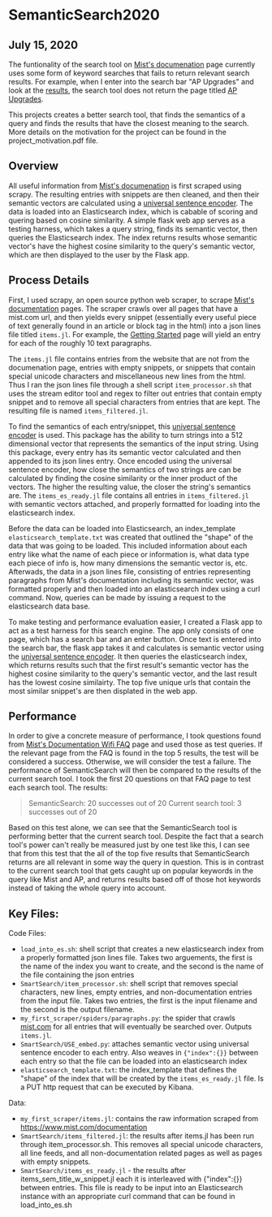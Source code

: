 SemanticSearch2020
================
July 15, 2020
-------------

The funtionality of the search tool on [Mist's documenation](https://www.mist.com/documentation) page currently uses some form of keyword searches that fails to return relevant search results. For example, when I enter into the search bar "AP Upgrades" and look at the [results](https://www.mist.com/?s=AP+upgrades), the search tool does not return the page titled [AP Upgrades](https://www.mist.com/documentation/ap-upgrades/).  


This projects creates a better search tool, that finds the semantics of a query and finds the results that have the closest meaning to the search. More details on the motivation for the project can be found in the project_motivation.pdf file.

Overview
-----------
All useful information from [Mist's documenation](https://www.mist.com/documentation) is first scraped using scrapy. The resulting entries with snippets are then cleaned, and then their semantic vectors are calculated using a [universal sentence encoder](https://tfhub.dev/google/universal-sentence-encoder/4). The data is loaded into an Elasticsearch index, which is cabable of scoring and quering based on cosine similarity. A simple flask web app serves as a testing harness, which takes a query string, finds its semantic vector, then queries the Elasticsearch index. The index returns results whose semantic vector's have the highest cosine similarity to the query's semantic vector, which are then displayed to the user by the Flask app. 

Process Details
----------
First, I used scrapy, an open source python web scraper, to scrape [Mist's documentation](https://www.mist.com/documentation) pages. The scraper crawls over all pages that have a mist.com url, and then yields every snippet (essentially every useful piece of text generally found in an article or block tag in the html) into a json lines file titled `items.jl`. For example, the [Getting Started](https://www.mist.com/documentation/category/getting-started/) page will yield an entry for each of the roughly 10 text paragraphs.  

The `items.jl` file contains entries from the website that are not from the documenation page, entries with empty snippets, or snippets that contain special unicode characters and miscellaneous new lines from the html. Thus I ran the json lines file through a shell script `item_processor.sh` that uses the stream editor tool and regex to filter out entries that contain empty snippet and to remove all special characters from entries that are kept. The resulting file is named `items_filtered.jl`.  

To find the semantics of each entry/snippet, this [universal sentence encoder](https://tfhub.dev/google/universal-sentence-encoder/4) is used. This package has the ability to turn strings into a 512 dimensional vector that represents the semantics of the input string. Using this package, every entry has its semantic vector calculated and then appended to its json lines entry. Once encoded using the universal sentence encoder, how close the semantics of two strings are can be calculated by finding the cosine similarity or the inner product of the vectors. The higher the resulting value, the closer the string's semantics are. The `items_es_ready.jl` file contains all entries in `items_filtered.jl` with semantic vectors attached, and properly formatted for loading into the elasticsearch index.

Before the data can be loaded into Elasticsearch, an index_template `elasticsearch_template.txt` was created that outlined the "shape" of the data that was going to be loaded. This included information about each entry like what the name of each piece or information is, what data type each piece of info is, how many dimensions the semantic vector is, etc. Afterwads, the data in a json lines file, consisting of entries representing paragraphs from Mist's documentation including its semantic vector, was formatted properly and then loaded into an elasticsearch index using a curl command. Now, queries can be made by issuing a request to the elasticsearch data base.  

To make testing and performance evaluation easier, I created a Flask app to act as a test harness for this search engine. The app only consists of one page, which has a search bar and an enter button. Once text is entered into the search bar, the flask app takes it and calculates is semantic vector using the [universal sentence encoder](https://tfhub.dev/google/universal-sentence-encoder/4). It then queries the elasticsearch index, which returns results such that the first result's semantic vector has the highest cosine similarity to the query's semantic vector, and the last result has the lowest cosine similairty. The top five unique urls that contain the most similar snippet's are then displated in the web app.

Performance
---------------
In order to give a concrete measure of performance, I took questions found from [Mist's Documentation Wifi FAQ](https://www.mist.com/documentation/category/wifi-faq/) page and used those as test queries. If the relevant page from the FAQ is found in the top 5 results, the test will be considered a success. Otherwise, we will consider the test a failure. The performance of SemanticSearch will then be compared to the results of the current search tool. I took the first 20 questions on that FAQ page to test each search tool. The results:  
> SemanticSearch: 20 successes out of 20
> Current search tool: 3 successes out of 20 

Based on this test alone, we can see that the SemanticSearch tool is performing better that the current search tool. Despite the fact that a search tool's power can't really be measured just by one test like this, I can see that from this test that the all of the top five results that SemanticSearch returns are all relevant in some way the query in question. This is in contrast to the current search tool that gets caught up on popular keywords in the query like Mist and AP, and returns results based off of those hot keywords instead of taking  the whole query into account.  



Key Files:
-----------
Code Files:
- `load_into_es.sh`: shell script that creates a new elasticsearch index from a properly formatted json lines file. Takes two arguements, the first is the name of the index you want to create, and the second is the name of the file containing the json entries
- `SmartSearch/item_processor.sh`: shell script that removes special characters, new lines, empty entries, and non-documentation entries from the input file. Takes two entries, the first is the input filename and the second is the output filename.
- `my_first_scraper/spiders/paragraphs.py`: the spider that crawls [mist.com](http://mist.com/) for all entries that will eventually be searched over. Outputs `items.jl`.
- `SmartSearch/USE_embed.py`: attaches semantic vector using universal sentence encoder to each entry. Also weaves in `{"index":{}}` between each entry so that the file can be loaded into an elasticsearch index
- `elasticsearch_template.txt`: the index_template that defines the "shape" of the index that will be created by the `items_es_ready.jl` file. Is a PUT http request that can be executed by Kibana.

Data:
- `my_first_scraper/items.jl`:  contains the raw information scraped from https://www.mist.com/documentation
- `SmartSearch/items_filtered.jl`: the results after items.jl has been run through item_processor.sh. This removes all special unicode characters, all line feeds, and all non-documentation related pages as well as pages with empty snippets. 
- `SmartSearch/items_es_ready.jl` - the results after items_sem_title_w_snippet.jl each it is interleaved with {"index":{}} between entries. This file is ready to be input into an Elasticsearch instance with an appropriate curl command that can be found in load_into_es.sh

